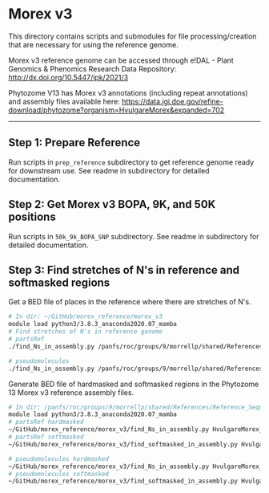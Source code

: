 # Morex v3

This directory contains scripts and submodules for file processing/creation that are necessary for using the reference genome.

Morex v3 reference genome can be accessed through e!DAL - Plant Genomics & Phenomics Research Data Repository: http://dx.doi.org/10.5447/ipk/2021/3

Phytozome V13 has Morex v3 annotations (including repeat annotations) and assembly files available here: https://data.jgi.doe.gov/refine-download/phytozome?organism=HvulgareMorex&expanded=702

---

## Step 1: Prepare Reference

Run scripts in `prep_reference` subdirectory to get reference genome ready for downstream use. See readme in subdirectory for detailed documentation.

## Step 2: Get Morex v3 BOPA, 9K, and 50K positions

Run scripts in `50k_9k_BOPA_SNP` subdirectory. See readme in subdirectory for detailed documentation.

## Step 3: Find stretches of N's in reference and softmasked regions

Get a BED file of places in the reference where there are stretches of N's.

```bash
# In dir: ~/GitHub/morex_reference/morex_v3
module load python3/3.8.3_anaconda2020.07_mamba
# Find stretches of N's in reference genome
# partsRef
./find_Ns_in_assembly.py /panfs/roc/groups/9/morrellp/shared/References/Reference_Sequences/Barley/Morex_v3/Barley_MorexV3_pseudomolecules_parts.fasta > /panfs/roc/groups/9/morrellp/shared/References/Reference_Sequences/Barley/Morex_v3/stretches_of_Ns/Barley_MorexV3_pseudomolecules_parts_missing.bed

# pseudomolecules
./find_Ns_in_assembly.py /panfs/roc/groups/9/morrellp/shared/References/Reference_Sequences/Barley/Morex_v3/Barley_MorexV3_pseudomolecules.fasta > /panfs/roc/groups/9/morrellp/shared/References/Reference_Sequences/Barley/Morex_v3/stretches_of_Ns/Barley_MorexV3_pseudomolecules_missing.bed
```

Generate BED file of hardmasked and softmasked regions in the Phytozome 13 Morex v3 reference assembly files.

```bash
# In dir: /panfs/roc/groups/9/morrellp/shared/References/Reference_Sequences/Barley/Morex_v3/PhytozomeV13_HvulgareMorex_V3/assembly
module load python3/3.8.3_anaconda2020.07_mamba
# partsRef hardmasked
~/GitHub/morex_reference/morex_v3/find_Ns_in_assembly.py HvulgareMorex_702_V3.hardmasked_parts.fasta > HvulgareMorex_702_V3.hardmasked_parts.bed
# partsRef softmasked
~/GitHub/morex_reference/morex_v3/find_softmasked_in_assembly.py HvulgareMorex_702_V3.softmasked_parts.fasta > HvulgareMorex_702_V3.softmasked_parts.bed

# pseudomolecules hardmasked
~/GitHub/morex_reference/morex_v3/find_Ns_in_assembly.py HvulgareMorex_702_V3.hardmasked.fa > HvulgareMorex_702_V3.hardmasked.bed
# pseudomolecules softmasked
~/GitHub/morex_reference/morex_v3/find_softmasked_in_assembly.py HvulgareMorex_702_V3.softmasked.fa > HvulgareMorex_702_V3.softmasked.bed
```
